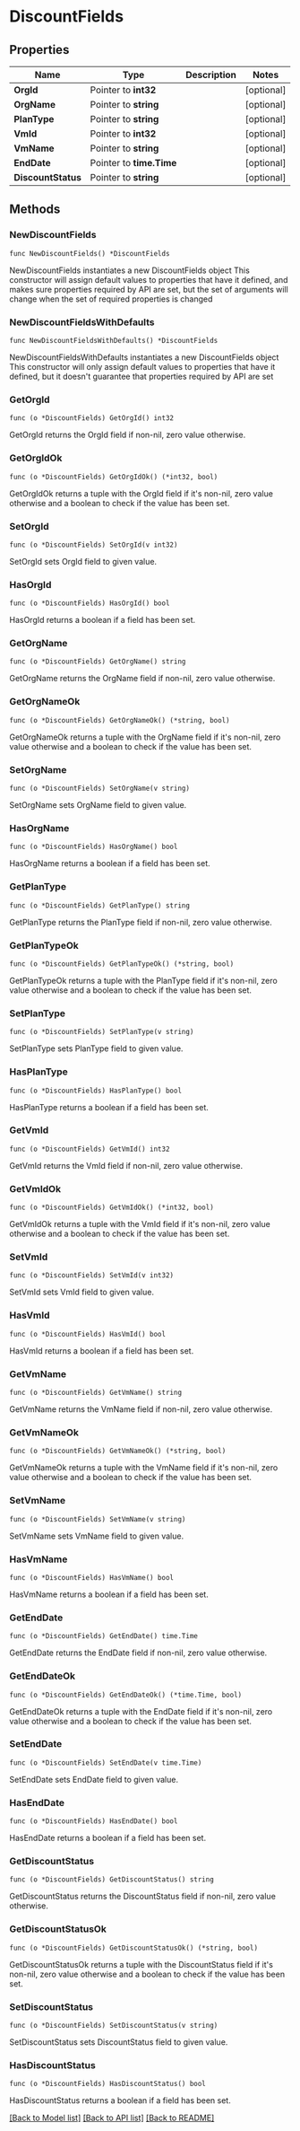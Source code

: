 # DiscountFields

## Properties

Name | Type | Description | Notes
------------ | ------------- | ------------- | -------------
**OrgId** | Pointer to **int32** |  | [optional] 
**OrgName** | Pointer to **string** |  | [optional] 
**PlanType** | Pointer to **string** |  | [optional] 
**VmId** | Pointer to **int32** |  | [optional] 
**VmName** | Pointer to **string** |  | [optional] 
**EndDate** | Pointer to **time.Time** |  | [optional] 
**DiscountStatus** | Pointer to **string** |  | [optional] 

## Methods

### NewDiscountFields

`func NewDiscountFields() *DiscountFields`

NewDiscountFields instantiates a new DiscountFields object
This constructor will assign default values to properties that have it defined,
and makes sure properties required by API are set, but the set of arguments
will change when the set of required properties is changed

### NewDiscountFieldsWithDefaults

`func NewDiscountFieldsWithDefaults() *DiscountFields`

NewDiscountFieldsWithDefaults instantiates a new DiscountFields object
This constructor will only assign default values to properties that have it defined,
but it doesn't guarantee that properties required by API are set

### GetOrgId

`func (o *DiscountFields) GetOrgId() int32`

GetOrgId returns the OrgId field if non-nil, zero value otherwise.

### GetOrgIdOk

`func (o *DiscountFields) GetOrgIdOk() (*int32, bool)`

GetOrgIdOk returns a tuple with the OrgId field if it's non-nil, zero value otherwise
and a boolean to check if the value has been set.

### SetOrgId

`func (o *DiscountFields) SetOrgId(v int32)`

SetOrgId sets OrgId field to given value.

### HasOrgId

`func (o *DiscountFields) HasOrgId() bool`

HasOrgId returns a boolean if a field has been set.

### GetOrgName

`func (o *DiscountFields) GetOrgName() string`

GetOrgName returns the OrgName field if non-nil, zero value otherwise.

### GetOrgNameOk

`func (o *DiscountFields) GetOrgNameOk() (*string, bool)`

GetOrgNameOk returns a tuple with the OrgName field if it's non-nil, zero value otherwise
and a boolean to check if the value has been set.

### SetOrgName

`func (o *DiscountFields) SetOrgName(v string)`

SetOrgName sets OrgName field to given value.

### HasOrgName

`func (o *DiscountFields) HasOrgName() bool`

HasOrgName returns a boolean if a field has been set.

### GetPlanType

`func (o *DiscountFields) GetPlanType() string`

GetPlanType returns the PlanType field if non-nil, zero value otherwise.

### GetPlanTypeOk

`func (o *DiscountFields) GetPlanTypeOk() (*string, bool)`

GetPlanTypeOk returns a tuple with the PlanType field if it's non-nil, zero value otherwise
and a boolean to check if the value has been set.

### SetPlanType

`func (o *DiscountFields) SetPlanType(v string)`

SetPlanType sets PlanType field to given value.

### HasPlanType

`func (o *DiscountFields) HasPlanType() bool`

HasPlanType returns a boolean if a field has been set.

### GetVmId

`func (o *DiscountFields) GetVmId() int32`

GetVmId returns the VmId field if non-nil, zero value otherwise.

### GetVmIdOk

`func (o *DiscountFields) GetVmIdOk() (*int32, bool)`

GetVmIdOk returns a tuple with the VmId field if it's non-nil, zero value otherwise
and a boolean to check if the value has been set.

### SetVmId

`func (o *DiscountFields) SetVmId(v int32)`

SetVmId sets VmId field to given value.

### HasVmId

`func (o *DiscountFields) HasVmId() bool`

HasVmId returns a boolean if a field has been set.

### GetVmName

`func (o *DiscountFields) GetVmName() string`

GetVmName returns the VmName field if non-nil, zero value otherwise.

### GetVmNameOk

`func (o *DiscountFields) GetVmNameOk() (*string, bool)`

GetVmNameOk returns a tuple with the VmName field if it's non-nil, zero value otherwise
and a boolean to check if the value has been set.

### SetVmName

`func (o *DiscountFields) SetVmName(v string)`

SetVmName sets VmName field to given value.

### HasVmName

`func (o *DiscountFields) HasVmName() bool`

HasVmName returns a boolean if a field has been set.

### GetEndDate

`func (o *DiscountFields) GetEndDate() time.Time`

GetEndDate returns the EndDate field if non-nil, zero value otherwise.

### GetEndDateOk

`func (o *DiscountFields) GetEndDateOk() (*time.Time, bool)`

GetEndDateOk returns a tuple with the EndDate field if it's non-nil, zero value otherwise
and a boolean to check if the value has been set.

### SetEndDate

`func (o *DiscountFields) SetEndDate(v time.Time)`

SetEndDate sets EndDate field to given value.

### HasEndDate

`func (o *DiscountFields) HasEndDate() bool`

HasEndDate returns a boolean if a field has been set.

### GetDiscountStatus

`func (o *DiscountFields) GetDiscountStatus() string`

GetDiscountStatus returns the DiscountStatus field if non-nil, zero value otherwise.

### GetDiscountStatusOk

`func (o *DiscountFields) GetDiscountStatusOk() (*string, bool)`

GetDiscountStatusOk returns a tuple with the DiscountStatus field if it's non-nil, zero value otherwise
and a boolean to check if the value has been set.

### SetDiscountStatus

`func (o *DiscountFields) SetDiscountStatus(v string)`

SetDiscountStatus sets DiscountStatus field to given value.

### HasDiscountStatus

`func (o *DiscountFields) HasDiscountStatus() bool`

HasDiscountStatus returns a boolean if a field has been set.


[[Back to Model list]](../README.md#documentation-for-models) [[Back to API list]](../README.md#documentation-for-api-endpoints) [[Back to README]](../README.md)


